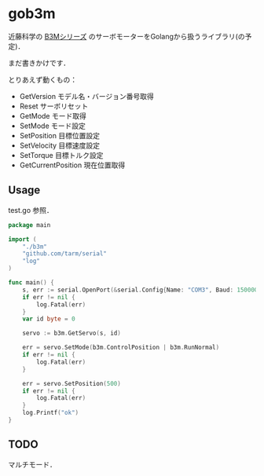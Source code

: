 # gob3m

近藤科学の [B3Mシリーズ](http://kondo-robot.com/product-category/servomotor/b3m) のサーボモーターをGolangから扱うライブラリ(の予定)．

まだ書きかけです．

とりあえず動くもの：

- GetVersion モデル名・バージョン番号取得
- Reset サーボリセット
- GetMode モード取得
- SetMode モード設定
- SetPosition 目標位置設定
- SetVelocity 目標速度設定
- SetTorque 目標トルク設定
- GetCurrentPosition 現在位置取得

## Usage

test.go 参照．

```go
package main

import (
	"./b3m"
	"github.com/tarm/serial"
	"log"
)

func main() {
	s, err := serial.OpenPort(&serial.Config{Name: "COM3", Baud: 1500000})
	if err != nil {
		log.Fatal(err)
	}
	var id byte = 0

	servo := b3m.GetServo(s, id)

	err = servo.SetMode(b3m.ControlPosition | b3m.RunNormal)
	if err != nil {
		log.Fatal(err)
	}

	err = servo.SetPosition(500)
	if err != nil {
		log.Fatal(err)
	}
	log.Printf("ok")
}
```
## TODO

マルチモード．


